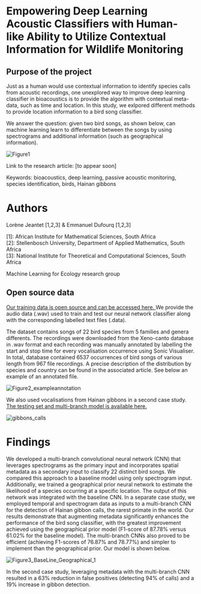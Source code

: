 # Empowering Deep Learning Acoustic Classifiers with Human-like Ability to Utilize Contextual Information for Wildlife Monitoring

## Purpose of the project

Just as a human would use contextual information to identify species calls from acoustic recordings, one unexplored way to improve deep learning classifier in bioacoustics is to provide the algorithm with contextual meta-data, such as time and location. In this study, we exlpored different methods to provide location information to a bird song classifier.

We answer the question: given two bird songs, as shown below, can machine learning learn to differentiate between the songs by using spectrograms and additional information (such as geographical information).

![Figure1](https://github.com/AIMS-Research/research_za/assets/15357701/ff83d68d-9c7b-462d-9960-67057217873b)

Link to the research article: [to appear soon]

Keywords: bioacoustics, deep learning, passive acoustic monitoring, species identification, birds, Hainan gibbons

# Authors 
Lorène Jeantet [1,2,3] & Emmanuel Dufourq [1,2,3]

[1]: African Institute for Mathematical Sciences, South Africa  
[2]: Stellenbosch University, Department of Applied Mathematics, South Africa  
[3]: National Institute for Theoretical and Computational Sciences, South Africa  

Machine Learning for Ecology research group


## Open source data

<a href="https://doi.org/10.5281/zenodo.7828148 ">Our training data is open source and can be accessed here. </a> We provide the audio data (.wav) used to train and test our neural network classifier along with the corresponding labelled text files (.data). 

The dataset contains songs of 22 bird species from 5 families and genera differents. The recordings were downloaded from the Xeno-canto database in .wav format and each recording was manually annotated by labelling the start and stop time for every vocalisation occurrence using Sonic Visualiser. In total, database contained 6537 occurrences of bird songs of various length from 967 file recordings. A precise description of the distribution by species and country can be found in the associated article. See below an example of an annotated file.

![Figure2_exampleannotation](https://github.com/AIMS-Research/research_za/assets/15357701/66a11441-e225-428b-a4b2-ea1ab1d2ebab)

We also used vocalisations from Hainan gibbons in a second case study. <a href="https://zenodo.org/record/7997739">The testing set and multi-branch model is available here.</a> 

![gibbons_calls](https://github.com/AIMS-Research/research_za/assets/15357701/2fa9e027-ea1e-4d15-ad10-8db341064f9c)

# Findings

We developed a multi-branch convolutional neural network (CNN) that leverages spectrograms as the primary input and incorporates spatial metadata as a secondary input to classify 22 distinct bird songs. We compared this approach to a baseline model using only spectrogram input. Additionally, we trained a geographical prior neural network to estimate the likelihood of a species occurring at a specific location. The output of this network was integrated with the baseline CNN. In a separate case study, we employed temporal and spectrogram data as inputs to a multi-branch CNN for the detection of Hainan gibbon calls, the rarest primate in the world. Our results demonstrate that augmenting metadata significantly enhances the performance of the bird song classifier, with the greatest improvement achieved using the geographical prior model (F1-score of 87.78% versus 61.02% for the baseline model). The multi-branch CNNs also proved to be efficient (achieving F1-scores of 76.87% and 78.77%) and simpler to implement than the geographical prior. Our model is shown below.

![Figure3_BaseLine_Geographical_1](https://github.com/AIMS-Research/research_za/assets/15357701/7cfcf1fe-6c10-42f4-89f7-dcd9abe89f69)


In the second case study, leveraging metadata with the multi-branch CNN resulted in a 63% reduction in false positives (detecting 94% of calls) and a 19% increase in gibbon detection. 



